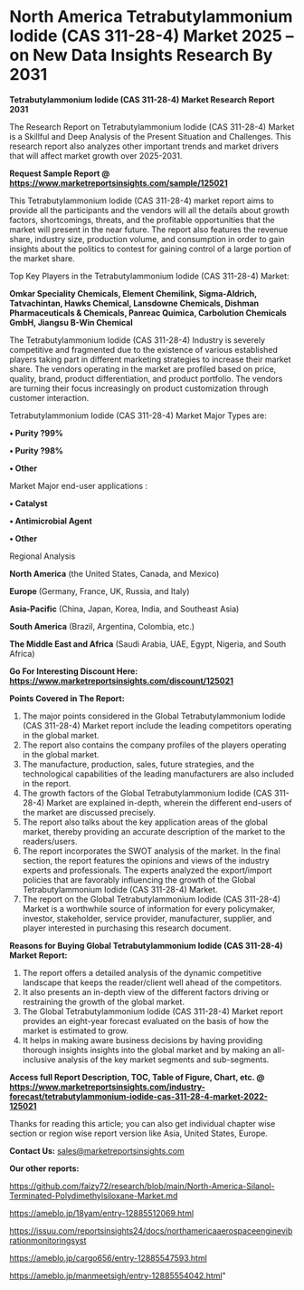 # North America Tetrabutylammonium Iodide (CAS 311-28-4) Market 2025 – on New Data Insights Research By 2031

<strong>Tetrabutylammonium Iodide (CAS 311-28-4) Market Research Report 2031</strong>

The Research Report on Tetrabutylammonium Iodide (CAS 311-28-4) Market is a Skillful and Deep Analysis of the Present Situation and Challenges. This research report also analyzes other important trends and market drivers that will affect market growth over 2025-2031.

<strong>Request Sample Report @ <a href=https://www.marketreportsinsights.com/sample/125021>https://www.marketreportsinsights.com/sample/125021</a></strong>

This Tetrabutylammonium Iodide (CAS 311-28-4) market report aims to provide all the participants and the vendors will all the details about growth factors, shortcomings, threats, and the profitable opportunities that the market will present in the near future. The report also features the revenue share, industry size, production volume, and consumption in order to gain insights about the politics to contest for gaining control of a large portion of the market share.

Top Key Players in the Tetrabutylammonium Iodide (CAS 311-28-4) Market:

<strong>Omkar Speciality Chemicals, Element Chemilink, Sigma-Aldrich, Tatvachintan, Hawks Chemical, Lansdowne Chemicals, Dishman Pharmaceuticals & Chemicals, Panreac Quimica, Carbolution Chemicals GmbH, Jiangsu B-Win Chemical</strong>

The Tetrabutylammonium Iodide (CAS 311-28-4) Industry is severely competitive and fragmented due to the existence of various established players taking part in different marketing strategies to increase their market share. The vendors operating in the market are profiled based on price, quality, brand, product differentiation, and product portfolio. The vendors are turning their focus increasingly on product customization through customer interaction.

Tetrabutylammonium Iodide (CAS 311-28-4) Market Major Types are:

<strong>• Purity ?99%

• Purity ?98%

• Other</strong>

Market Major end-user applications :

<strong>• Catalyst

• Antimicrobial Agent

• Other</strong>

Regional Analysis

</u><strong><b>North America</b></strong> (the United States, Canada, and Mexico)

<strong><b>Europe </b></strong>(Germany, France, UK, Russia, and Italy)

<strong><b>Asia-Pacific</b></strong> (China, Japan, Korea, India, and Southeast Asia)

<strong><b>South America</b></strong> (Brazil, Argentina, Colombia, etc.)

<strong><b>The Middle East and Africa</b></strong> (Saudi Arabia, UAE, Egypt, Nigeria, and South Africa)

<strong>Go For Interesting Discount Here: <a href=https://www.marketreportsinsights.com/discount/125021>https://www.marketreportsinsights.com/discount/125021</a></strong>

<strong>Points Covered in The Report:</strong>
<ol>
  <li>The major points considered in the Global Tetrabutylammonium Iodide (CAS 311-28-4) Market report include the leading competitors operating in the global market.</li>
  <li>The report also contains the company profiles of the players operating in the global market.</li>
  <li>The manufacture, production, sales, future strategies, and the technological capabilities of the leading manufacturers are also included in the report.</li>
  <li>The growth factors of the Global Tetrabutylammonium Iodide (CAS 311-28-4) Market are explained in-depth, wherein the different end-users of the market are discussed precisely.</li>
  <li>The report also talks about the key application areas of the global market, thereby providing an accurate description of the market to the readers/users.</li>
  <li>The report incorporates the SWOT analysis of the market. In the final section, the report features the opinions and views of the industry experts and professionals. The experts analyzed the export/import policies that are favorably influencing the growth of the Global Tetrabutylammonium Iodide (CAS 311-28-4) Market.</li>
  <li>The report on the Global Tetrabutylammonium Iodide (CAS 311-28-4) Market is a worthwhile source of information for every policymaker, investor, stakeholder, service provider, manufacturer, supplier, and player interested in purchasing this research document.</li>
</ol>
<strong>Reasons for Buying Global Tetrabutylammonium Iodide (CAS 311-28-4) Market Report:</strong>

<ol>
  <li>The report offers a detailed analysis of the dynamic competitive landscape that keeps the reader/client well ahead of the competitors.</li>
  <li>It also presents an in-depth view of the different factors driving or restraining the growth of the global market.</li>
  <li>The Global Tetrabutylammonium Iodide (CAS 311-28-4) Market report provides an eight-year forecast evaluated on the basis of how the market is estimated to grow.</li>
  <li>It helps in making aware business decisions by having providing thorough insights insights into the global market and by making an all-inclusive analysis of the key market segments and sub-segments.</li>
</ol>
<strong>Access full Report Description, TOC, Table of Figure, Chart, etc. @ <a href=https://www.marketreportsinsights.com/industry-forecast/tetrabutylammonium-iodide-cas-311-28-4-market-2022-125021>https://www.marketreportsinsights.com/industry-forecast/tetrabutylammonium-iodide-cas-311-28-4-market-2022-125021</a></strong>


Thanks for reading this article; you can also get individual chapter wise section or region wise report version like Asia, United States, Europe.

<strong>Contact Us:</strong>
sales@marketreportsinsights.com

<strong>Our other reports:</strong>

<a href=https://github.com/faizy72/research/blob/main/North-America-Silanol-Terminated-Polydimethylsiloxane-Market.md>https://github.com/faizy72/research/blob/main/North-America-Silanol-Terminated-Polydimethylsiloxane-Market.md</a>

<a href=https://ameblo.jp/18yam/entry-12885512069.html>https://ameblo.jp/18yam/entry-12885512069.html</a>

<a href=https://issuu.com/reportsinsights24/docs/northamericaaerospaceenginevibrationmonitoringsyst>https://issuu.com/reportsinsights24/docs/northamericaaerospaceenginevibrationmonitoringsyst</a>

<a href=https://ameblo.jp/cargo656/entry-12885547593.html>https://ameblo.jp/cargo656/entry-12885547593.html</a>

<a href=https://ameblo.jp/manmeetsigh/entry-12885554042.html>https://ameblo.jp/manmeetsigh/entry-12885554042.html</a>"
